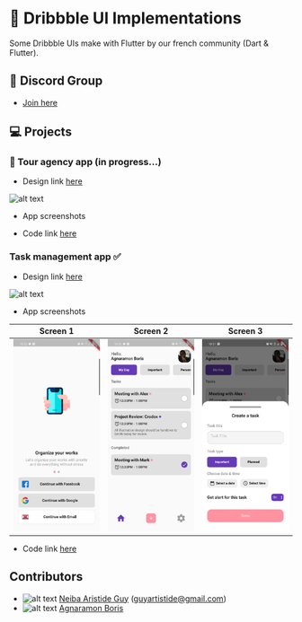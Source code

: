 # :rocket: Dribbble UI Implementations

Some Dribbble UIs make with Flutter by our french community (Dart & Flutter).

## :wave: Discord Group

- [Join here](https://discord.gg/djAshMS)

## :computer: Projects

### :construction: Tour agency app (in progress...)

* Design link [here](https://dribbble.com/shots/5855517-Tour-Agency-App)

![alt text](https://cdn.dribbble.com/users/1633085/screenshots/5855517/tour_agency_app_4x.jpg?compress=1&resize=1200x900 "Screens shot")

* App screenshots

* Code link [here]()

### Task management app :white_check_mark:

* Design link [here](https://dribbble.com/shots/12162589-Schedo-Task-Manager-App)

![alt text](https://cdn.dribbble.com/users/1098627/screenshots/12162589/media/80cb048feaa55c14ec7fbbb5e35de29f.jpg?compress=1&resize=1200x900 "Screens shot")

* App screenshots

Screen 1                   | Screen 2                  | Screen 3
:-------------------------:|:-------------------------:|:-------------------------:
![](screenshots/taskapp/screen1.png)|![](screenshots/taskapp/screen2.png)|![](screenshots/taskapp/screen3.png)

* Code link [here](https://github.com/agnamc/dribbble/tree/master/lib/task_app)

## Contributors

* ![alt text](https://avatars3.githubusercontent.com/u/10440922?s=30&u=3bf32b55ee4473fe0ce7bdb9de639538941e491a&v=4 "Neiba Avatar" ) [Neiba Aristide Guy](https://twitter.com/improvissus) (guyartistide@gmail.com)
* ![alt text](https://avatars3.githubusercontent.com/u/4026625?s=30&u=2e19b9857a206b8efb391081d6144250b4aae311&v=4 "Agnaramon Avatar" ) [Agnaramon Boris](https://twitter.com/_agnamc_)
